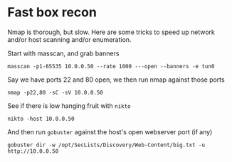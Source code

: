 # Fast box recon

Nmap is thorough, but slow. Here are some tricks to speed up network and/or host scanning and/or enumeration.

Start with masscan, and grab banners

    masscan -p1-65535 10.0.0.50 --rate 1000 ---open --banners -e tun0

Say we have ports 22 and 80 open, we then run nmap against those ports

    nmap -p22,80 -sC -sV 10.0.0.50

See if there is low hanging fruit with `nikto`

    nikto -host 10.0.0.50

And then run `gobuster` against the host's open webserver port (if any)

    gobuster dir -w /opt/SecLists/Discovery/Web-Content/big.txt -u http://10.0.0.50
